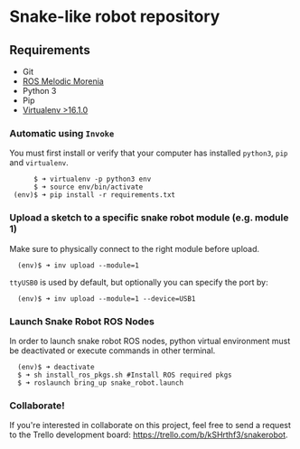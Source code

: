 # Snake-like robot repository

## Requirements
* Git
* [ROS Melodic Morenia](http://wiki.ros.org/melodic/)
* Python 3
* Pip
* [Virtualenv >16.1.0](https://virtualenv.pypa.io/en/latest/)

### Automatic using `Invoke`
You must first install or verify that your computer has installed `python3`, `pip` and `virtualenv`.

```
      $ ➜ virtualenv -p python3 env
      $ ➜ source env/bin/activate
 (env)$ ➜ pip install -r requirements.txt
```

### Upload a sketch to a specific snake robot module (e.g. module 1)
Make sure to physically connect to the right module before upload.
```
  (env)$ ➜ inv upload --module=1
```
`ttyUSB0` is used by default, but optionally you can specify the port by:
```
  (env)$ ➜ inv upload --module=1 --device=USB1
```

### Launch Snake Robot ROS Nodes
In order to launch snake robot ROS nodes, python virtual environment must be deactivated or execute commands in other terminal.
```
  (env)$ ➜ deactivate
  $ ➜ sh install_ros_pkgs.sh #Install ROS required pkgs
  $ ➜ roslaunch bring_up snake_robot.launch
```

### Collaborate!
If you're interested in collaborate on this project, feel free to send a request to the Trello development board: https://trello.com/b/kSHrthf3/snakerobot.
